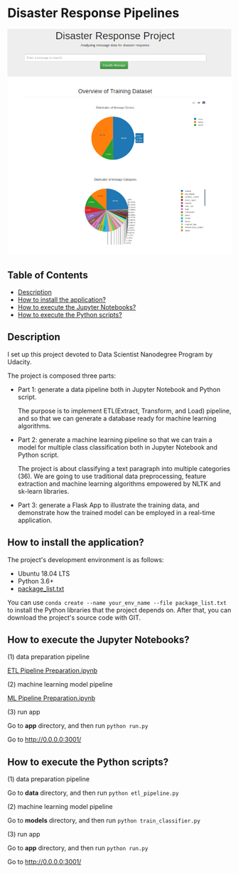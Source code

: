 # Disaster Response Pipelines 

![](snap.png)

## Table of Contents

  - [Description](#description)
  - [How to install the application?](#how-to-install-the-application)
  - [How to execute the Jupyter Notebooks?](#how-to-execute-the-jupyter-notebooks)
  - [How to execute the Python scripts?](#how-to-execute-the-python-scripts)


## Description 
I set up this project devoted to Data Scientist Nanodegree Program by Udacity. 

The project is composed three parts:
- Part 1: generate a data pipeline both in Jupyter Notebook and Python script.
  
   The purpose is to implement ETL(Extract, Transform, and Load) pipeline, and so that we can generate a database ready for machine learning algorithms. 
- Part 2: generate a machine learning pipeline so that we can train a model for multiple class classification both in Jupyter Notebook and Python script.
  
  The project is about classifying a text paragraph into multiple categories (36). We are going to use traditional data preprocessing, feature extraction and machine learning algorithms empowered by NLTK and sk-learn libraries.

- Part 3: generate a Flask App to illustrate the training data, and demonstrate how the trained model can be employed in a real-time application.  

## How to install the application? 

The project's development environment is as follows: 
* Ubuntu 18.04 LTS
* Python 3.6+
* [package_list.txt](package_list.txt) 
  
You can use `conda create --name your_env_name --file package_list.txt ` to install the Python libraries that the project depends on. After that, you can download the project's source code with GIT. 


## How to execute the Jupyter Notebooks? 


(1) data preparation pipeline

[ETL Pipeline Preparation.ipynb](./data/ETL%20Pipeline%20Preparation.ipynb)

(2) machine learning model pipeline 

[ML Pipeline Preparation.ipynb](./models/ML%20Pipeline%20Preparation.ipynb)

(3) run app 

Go to **app** directory, and then  run `python run.py` 

Go to http://0.0.0.0:3001/

## How to execute the Python scripts? 

(1) data preparation pipeline

Go to **data** directory, and then run `python etl_pipeline.py`

(2) machine learning model pipeline 

 Go to **models** directory, and then run `python train_classifier.py`

(3) run app 

Go to **app** directory, and then  run `python run.py` 

Go to http://0.0.0.0:3001/


   


